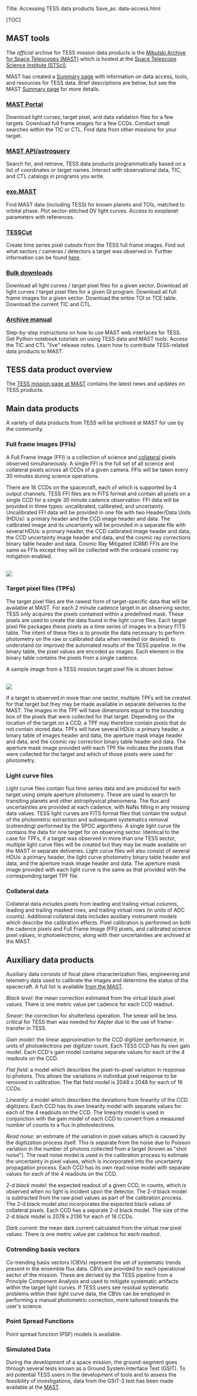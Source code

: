Title: Accessing TESS data products
Save_as: data-access.html

[TOC]

## MAST tools

The *official* archive for TESS mission data products is the
[Mikulski Archive for Space Telescopes (MAST)](https://archive.stsci.edu/tess)
which is hosted at the
[Space Telescope Science Institute (STScI)](http://www.stsci.edu/). 

MAST has created a [Summary page](http://archive.stsci.edu/tess/summary.html) with information on data access, tools, and resources for TESS data. Brief descriptions are below, but see the MAST [Summary page](http://archive.stsci.edu/tess/summary.html) for more details.

### [MAST Portal](https://mast.stsci.edu)

Download light curves, target pixel, and data validation files for a few targets.
Download full frame images for a few CCDs.
Conduct small searches within the TIC or CTL.
Find data from other missions for your target.

### [MAST API/astroquery](https://astroquery.readthedocs.io/en/latest/mast/mast.html)

Search for, and retrieve, TESS data products programmatically based on a list of coordinates or target names.
Interact with observational data, TIC, and CTL catalogs in programs you write.

### [exo.MAST](https://exo.mast.stsci.edu/)

Find MAST data (including TESS) for known planets and TOIs, matched to orbital phase.
Plot sector-stitched DV light curves.
Access to exoplanet parameters with references.

### [TESSCut](https://mast.stsci.edu/tesscut/)

Create time series pixel cutouts from the TESS full frame images.
Find out what sectors / cameras / detectors a target was observed in. Further information can be found [here](https://astroquery.readthedocs.io/en/latest/mast/mast.html#tesscut).

### [Bulk downloads](http://archive.stsci.edu/tess/bulk_downloads.html)

Download all light curves / target pixel files for a given sector.
Download all light curves / target pixel files for a given GI program.
Download all full frame images for a given sector.
Download the entire TOI or TCE table.
Download the current TIC and CTL.

### [Archive manual](https://outerspace.stsci.edu/display/TESS/TESS+Archive+Manual)

Step-by-step instructions on how to use MAST web interfaces for TESS.
Get Python notebook tutorials on using TESS data and MAST tools.
Access the TIC and CTL "live" release notes.
Learn how to contribute TESS-related data products to MAST.


<!--
In the following sections we list the main products from TESS, and we describe a few of the products in some detail.  For tools
and tips on
inspecting and analyzing TESS data, [users should check out this page](software.html).

We encourage users of TESS data to read through the
[documentation associated with the TESS data products](documentation.html). The first port of call for the TESS user is the [TESS Observatory Handbook](docs/TESS_observatory_guide_v1.1.pdf). 
-->



<!-- There is documentation specific to the [TESS data products](https://archive.stsci.edu/kepler/data_products.html). Additional documentation can be found
[here](https://archive.stsci.edu/kepler/documents.html) or can be downloaded directly by following the links
below.

* [Kepler Archive Manual](http://archive.stsci.edu/kepler/manuals/archive_manual.pdf)
* [Kepler Instrument Handbook](data/documentation/KSCI-19033-001.pdf) and [Supplement](data/documentation/KSCI-19033-001_supplement.tar)
* [Kepler Input Catalog (KIC)](http://adsabs.harvard.edu/abs/2011AJ....142..112B)
* [Kepler Data Characteristics Handbook](http://archive.stsci.edu/kepler/manuals/Data_Characteristics.pdf)
* [Kepler Data Processing Handbook](http://archive.stsci.edu/kepler/manuals/KSCI-19081-001_Data_Processing_Handbook.pdf)
* [Kepler Data Release Notes](data-products.html#kepler-data-release-notes) 
<br/>
* [K2 Ecliptic Plane Input Catalog (EPIC)](https://archive.stsci.edu/k2/epic.pdf)
* [K2 Data Release Notes](data-products.html#k2-data-release-notes)
 -->
## TESS data product overview

The [TESS mission page at MAST](https://archive.stsci.edu/tess/all_products.html) contains the latest news and updates on TESS products. 

<!-- The following TESS data products and catalogs are currently available or will be soon through MAST:

**Data products at MAST** -->

<!-- 
* Two-minute cadence target pixel files
* Two-minute cadence light curves
* Data validation time series files
* Full frame images (calibrated and uncertainty files)
* Cotrending basis vectors files
* Simulated Data files
* Artifact removal pixel files
* Background pixel files
* Auxiliary data for calibration
* Collateral data files
* Reverse clock files
* Ancillary engineering files
* Latest SPICE kernels (bsp and tsc binary files)

**Catalogs at MAST**

* TESS Input Catalog (TIC)
* Candidate Target List (CTL)
* Revised stellar parameters of Kepler targets (Q1-Q16)
* Revised stellar parameters of Kepler targets (Q1-Q17)
* Kepler Objects of Interest (KOI)
* Kepler/GALEX cross match catalog
* False positive working group tables
* Observed targets by quarter

 -->
<!-- The file types are presented in the table below. Further information on these products can be found [at the MAST site](https://archive.stsci.edu/tess/all_products.html).
<br/>
<img class="img-responsive" style="min-width:50%;" src="images/data/tess_mast_products_2.png">
<br/> -->


<!-- The
[Kepler mission page at NExScI](http://exoplanetarchive.ipac.caltech.edu/docs/KeplerMission.html)
contains the following products and also details the instructions for
requesting a Kepler number for new planets discovered in the
Kepler data:

**Data products at NExScI**

* KOI activity tables
* Threshold-crossing events and data validation tables
* Stellar information for observed Kepler targets
* Ccompleteness and reliability products -->


## Main data products

A variety of data products from TESS will be archived at MAST for use by the community. 

### Full frame images (FFIs)
A Full Frame Image (FFI) is a collection of science and [collateral](#collateral-data) pixels observed simultaneously.  A single FFI is the full set of all science and collateral pixels across all CCDs of a given camera.  FFIs will be taken every 30 minutes during science operations.

There are 16 CCDs on the spacecraft, each of which is supported by 4 output channels. TESS FFI files are in FITS format and contain all pixels on a single CCD for a single 30 minute cadence observation. FFI data will be provided in three types: uncalibrated, calibrated, and uncertainty. Uncalibrated FFI data will be provided in one file with two Header/Data Units (HDUs): a primary header and the CCD image header and data. The calibrated image and its uncertainty will be provided in a separate file with several HDUs: a primary header, the CCD calibrated image header and data, the CCD uncertainty image header and data, and the cosmic ray corrections binary table header and data. Cosmic Ray Mitigated (CRM) FFIs are the same as FFIs except they will be collected with the onboard cosmic ray mitigation enabled. 



<br/>
<img class="img-responsive" style="max-width:67%;" src="images/data/tess_ccd.png">
<br/>


<!--
<br/>
<img class="img-responsive" style="max-width:80%;" src="images/data/board_drawing_three.png">
<br/> -->


### Target pixel files (TPFs)
The target pixel files are the rawest form of target-specific data that will be available at MAST. For each 2 minute cadence target in an observing sector, TESS only acquires the pixels contained within a predefined mask. These pixels are used to create the data found in the light curve files. Each target pixel file packages these pixels as a time series of images in a binary FITS table. The intent of these files is to provide the data necessary to perform photometry on the raw or calibrated data when needed (or desired) to understand (or improve) the automated results of the TESS pipeline.
In the binary table, the pixel values are encoded as images. Each element in the binary table contains the pixels from a single cadence. 

A sample image from a TESS mission target pixel file is shown below:

<br/>
<img class="img-responsive" style="max-width:67%;" src="images/data/tess_tpf.png">
<br/>

If a target is observed in more than one sector, multiple TPFs will be created for that target but they may be made available in separate deliveries to the MAST. The images in the TPF will have dimensions equal to the bounding box of the pixels that were collected for that target. Depending on the location of the target on a CCD, a TPF may therefore contain pixels that do not contain stored data. TPFs will have several HDUs: a primary header, a binary table of images header and data, the aperture mask image header and data, and the cosmic ray correction binary table header and data. The aperture mask image provided with each TPF file indicates the pixels that were collected for the target and which of those pixels were used for photometry.


### Light curve files
Light curve files contain flux time series data and are produced for each target using simple aperture photometry. These are used to search for transiting planets and other astrophysical phenomena. The flux and uncertainties are provided at each cadence, with NaNs filling in any missing data values. TESS light curves are FITS format files that contain the output of the photometric extraction and subsequent systematics removal (cotrending) performed by the SPOC algorithms. A single light curve file contains the data for one target for on observing sector. Identical to the case for TPFs, if a target was observed in more than one TESS sector, multiple light curve files will be created but they may be made available on the MAST in separate deliveries. Light curve files will also consist of several HDUs: a primary header, the light curve photometry binary table header and data, and the aperture mask image header and data. The aperture mask image provided with each light curve is the same as that provided with the corresponding target TPF file.


### Collateral data

Collateral data includes pixels from leading and trailing virtual columns, leading and trailing masked rows, and trailing virtual rows (in units of ADC counts). Additional collateral data includes auxiliary instrument models which describe the calibration effects. Pixel calibration is performed on both the cadence pixels and Full Frame Image (FFI) pixels, and calibrated science pixel values, in photoelectrons, along with their uncertainties are archived at the MAST. 


## Auxiliary data products
Auxiliary data consists of focal plane characterization files, engineering and telemetry data used to calibrate the images and determine the status of the spacecraft. A full list is available [from the MAST](https://archive.stsci.edu/tess/all_products.html).

*Black level*: the mean correction estimated from the virtual black pixel values. There is one metric value per cadence for each CCD readout. 

*Smear*: the correction for shutterless operation. The smear will be less critical for TESS than was needed for Kepler due to the use of frame-transfer in TESS. 

*Gain model*: the linear approximation to the CCD digitizer performance, in units of photoelectrons per digitizer count. Each TESS CCD has its own gain model. Each CCD's gain model contains separate values for each of the 4 readouts on the CCD.

*Flat field*: a model which describes the pixel-to-pixel variation in response to photons. This allows the variations in individual pixel response to be removed in calibration. The flat field model is 2048 x 2048 for each of 16 CCDs.

*Linearity*: a model which describes the deviations from linearity of the CCD digitizers. Each CCD has its own linearity model with separate values for each of the 4 readouts on the CCD. The linearity model is used in conjunction with the gain model of each CCD to convert from a measured number of counts to a flux in photoelectrons.

*Read noise*: an estimate of the variation in pixel values which is caused by the digitization process itself. This is separate from the noise due to Poisson variation in the number of photons collected from a target (known as "shot noise"). The read noise model is used in the calibration process to estimate the uncertainty in pixel values, which is incorporated into the uncertainty propagation process. Each CCD has its own read noise model with separate values for each of the 4 readouts on the CCD.

*2-d black model*: the expected readout of a given CCD, in counts, which is observed when no light is incident upon the detector. The 2-d black model is subtracted from the raw pixel values as part of the calibration process. The 2-d black model also incorporates the expected black values of collateral pixels. Each CCD has a separate 2-d black model. The size of the 2-d black model is 2078 x 2136 for each of 16 CCDs.

*Dark current*: the mean dark current calculated from the virtual row pixel values. There is one metric value per cadence for each readout.

### Cotrending basis vectors 
Co-trending basis vectors (CBVs) represent the set of systematic trends present in the ensemble flux data. CBVs are provided for each operational sector of the mission. These are derived by the TESS pipeline from a Principle Component Analysis and used to mitigate systematic artifacts within the target light curves. If TESS users see residual systematic problems within their light curve data, the CBVs can be employed in performing a manual photometric correction, more tailored towards the user's science. 

### Point Spread Functions 
Point spread function (PSF) models is available.

### Simulated Data
During the development of a space mission, the ground-segment goes through several tests known as a Ground System Interface Test (GSIT). To aid potential TESS users in the development of tools and to assess the feasibility of investigations, data from the GSIT-3 test has been made available at the [MAST](https://archive.stsci.edu/tess). 







